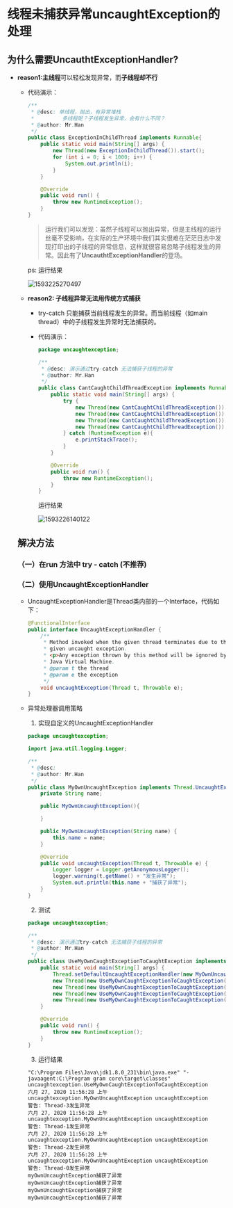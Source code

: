 # 线程未捕获异常uncaughtException的处理

## 为什么需要UncauthtExceptionHandler?

* **reason1:主线程**可以轻松发现异常，而**子线程却不行**

  * 代码演示：

    ```java
    /**
     * @desc: 单线程，抛出，有异常堆栈
     *         多线程呢？子线程发生异常，会有什么不同？
     * @author: Mr.Han
     */
    public class ExceptionInChildThread implements Runnable{
        public static void main(String[] args) {
            new Thread(new ExceptionInChildThread()).start();
            for (int i = 0; i < 1000; i++) {
                System.out.println(i);
            }
        }
    
        @Override
        public void run() {
            throw new RuntimeException();
        }
    }
    ```

    > 运行我们可以发现：虽然子线程可以抛出异常，但是主线程的运行丝毫不受影响，在实际的生产环境中我们其实很难在茫茫日志中发现打印出的子线程的异常信息，这样就很容易忽略子线程发生的异常。因此有了**UncauthtExceptionHandler**的登场。

    ps: 运行结果

    ![1593225270497](C:\Users\HP\AppData\Roaming\Typora\typora-user-images\1593225270497.png)

  * **reason2: 子线程异常无法用传统方式捕获**

    * try-catch 只能捕获当前线程发生的异常。而当前线程（如main thread）中的子线程发生异常时无法捕获的。

    * 代码演示：

      ```java
      package uncaughtexception;
      
      /**
       * @desc: 演示通过try-catch 无法捕获子线程的异常
       * @author: Mr.Han
       */
      public class CantCaughtChildThreadException implements Runnable{
          public static void main(String[] args) {
              try {
                  new Thread(new CantCaughtChildThreadException()).start();
                  new Thread(new CantCaughtChildThreadException()).start();
                  new Thread(new CantCaughtChildThreadException()).start();
                  new Thread(new CantCaughtChildThreadException()).start();
              } catch (RuntimeException e){
                  e.printStackTrace();
              }
          }
      
          @Override
          public void run() {
              throw new RuntimeException();
          }
      }
      ```

      运行结果

      ![1593226140122](C:\Users\HP\AppData\Roaming\Typora\typora-user-images\1593226140122.png)

  ## 解决方法

  ### （一）在run 方法中 try - catch (不推荐)

  ### （二）使用UncaughtExceptionHandler

  * UncaughtExceptionHandler是Thread类内部的一个Interface，代码如下：

    ```java
    @FunctionalInterface
    public interface UncaughtExceptionHandler {
        /**
         * Method invoked when the given thread terminates due to the
         * given uncaught exception.
         * <p>Any exception thrown by this method will be ignored by the
         * Java Virtual Machine.
         * @param t the thread
         * @param e the exception
         */
        void uncaughtException(Thread t, Throwable e);
    }
    ```

  * 异常处理器调用策略

    1. 实现自定义的UncaughtExceptionHandler

    ```java
    package uncaughtexception;
    
    import java.util.logging.Logger;
    
    /**
     * @desc:
     * @author: Mr.Han
     */
    public class MyOwnUncaughtException implements Thread.UncaughtExceptionHandler {
        private String name;
    
        public MyOwnUncaughtException(){
    
        }
    
        public MyOwnUncaughtException(String name) {
            this.name = name;
        }
    
        @Override
        public void uncaughtException(Thread t, Throwable e) {
            Logger logger = Logger.getAnonymousLogger();
            logger.warning(t.getName() + "发生异常");
            System.out.println(this.name + "捕获了异常");
        }
    }
    ```

    2. 测试

    ```java
    package uncaughtexception;
    
    /**
     * @desc: 演示通过try-catch 无法捕获子线程的异常
     * @author: Mr.Han
     */
    public class UseMyOwnCaughtExceptionToCaughtException implements Runnable{
        public static void main(String[] args) {
            Thread.setDefaultUncaughtExceptionHandler(new MyOwnUncaughtException("myOwnUncaughtException"));
            new Thread(new UseMyOwnCaughtExceptionToCaughtException()).start();
            new Thread(new UseMyOwnCaughtExceptionToCaughtException()).start();
            new Thread(new UseMyOwnCaughtExceptionToCaughtException()).start();
            new Thread(new UseMyOwnCaughtExceptionToCaughtException()).start();
        }
    
        @Override
        public void run() {
            throw new RuntimeException();
        }
    }
    ```

    3. 运行结果

    ```
    "C:\Program Files\Java\jdk1.8.0_231\bin\java.exe" "-javaagent:C:\Program gram core\target\classes" uncaughtexception.UseMyOwnCaughtExceptionToCaughtException
    六月 27, 2020 11:56:28 上午 uncaughtexception.MyOwnUncaughtException uncaughtException
    警告: Thread-3发生异常
    六月 27, 2020 11:56:28 上午 uncaughtexception.MyOwnUncaughtException uncaughtException
    警告: Thread-1发生异常
    六月 27, 2020 11:56:28 上午 uncaughtexception.MyOwnUncaughtException uncaughtException
    警告: Thread-2发生异常
    六月 27, 2020 11:56:28 上午 uncaughtexception.MyOwnUncaughtException uncaughtException
    警告: Thread-0发生异常
    myOwnUncaughtException捕获了异常
    myOwnUncaughtException捕获了异常
    myOwnUncaughtException捕获了异常
    myOwnUncaughtException捕获了异常
    ```

    